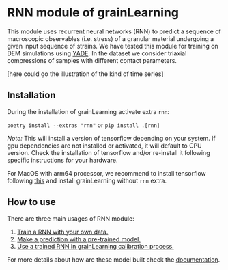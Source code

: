 # RNN module of grainLearning

This module uses recurrent neural networks (RNN) to predict a sequence of macroscopic observables (i.e. stress) of a granular material undergoing a given input sequence of strains.
We have tested this module for training on DEM simulations using [YADE](http://yade-dem.org/). In the dataset we consider triaxial compressions of samples with different contact parameters.

[here could go the illustration of the kind of time series]

## Installation

During the installation of grainLearning activate extra `rnn`:

`poetry install --extras "rnn"` or `pip install .[rnn]`

*Note:* This will install a version of tensorflow depending on your system. If gpu dependencies are not installed or activated, it will default to CPU version. Check the installation of tensorflow and/or re-install it following specific instructions for your hardware.

For MacOS with arm64 processor, we recommend to install  tensorflow following [this](https://betterdatascience.com/install-tensorflow-2-7-on-macbook-pro-m1-pro/) and install grainLearning without `rnn` extra.

## How to use

There are three main usages of RNN module:

1. [Train a RNN with your own data.](/tutorials/rnn/train_rnn.ipynb)
2. [Make a prediction with a pre-trained model.](/tutorials/rnn/predict.ipynb)
3. [Use a trained RNN in grainLearning calibration process.](https://grainlearning.readthedocs.io/en/latest)

For more details about how are these model built check the [documentation](https://grainlearning.readthedocs.io/en/latest).
